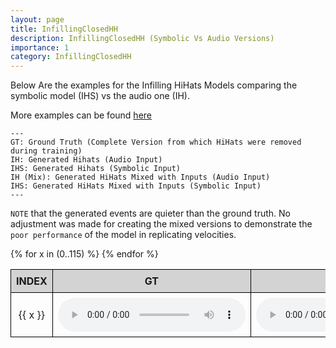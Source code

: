 ```yaml
---
layout: page
title: InfillingClosedHH
description: InfillingClosedHH (Symbolic Vs Audio Versions)
importance: 1
category: InfillingClosedHH
---
```


Below Are the examples for the Infilling HiHats Models comparing the symbolic model (IHS) vs the audio one (IH). 


More examples can be found [here](https://anonusergit.github.io/assets/wav/)




    ---
    GT: Ground Truth (Complete Version from which HiHats were removed during training)
    IH: Generated Hihats (Audio Input)
    IHS: Generated Hihats (Symbolic Input)
    IH (Mix): Generated HiHats Mixed with Inputs (Audio Input)
    IHS: Generated HiHats Mixed with Inputs (Symbolic Input)
    ---


`NOTE` that the generated events are quieter than the ground truth. No adjustment was made for creating the mixed versions to demonstrate the `poor performance` of the model in replicating velocities. 


<style>
table {
  border-collapse: collapse;
  width: 100%;
}

th, td {
  border: 1px solid black;
  padding: 8px;
  text-align: center;
}

th {
  background-color: lightgray;
}
</style>

<table>
  <thead>
    <tr>
      <th>INDEX</th>
      <th>GT</th>
      <th>IH</th>
      <th>IHS</th>
      <th>IH (Mix)</th>
      <th>IHS (Mix)</th>
    </tr>
  </thead>
  <tbody>
    {% for x in (0..115) %}
    <tr>
      <td>{{ x }}</td>
      <td><audio controls><source src="{{ site.baseurl }}/assets/wav/InfillingClosedHH/{{ x }}_A_target.wav"></audio></td>
      <td><audio controls><source src="{{ site.baseurl }}/assets/wav/InfillingClosedHH/{{ x }}_B_ih_prd.wav"></audio></td>
      <td><audio controls><source src="{{ site.baseurl }}/assets/wav/InfillingClosedHH/{{ x }}_B_ihs_prd.wav"></audio></td>
      <td><audio controls><source src="{{ site.baseurl }}/assets/wav/InfillingClosedHH/{{ x }}_C_ih_mix.wav"></audio></td>
      <td><audio controls><source src="{{ site.baseurl }}/assets/wav/InfillingClosedHH/{{ x }}_C_ihs_mix.wav"></audio></td>
    </tr>
    {% endfor %}
  </tbody>
</table>







